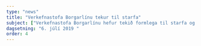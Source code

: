 ```yaml
---
type: "news"
title: "Verkefnastofa Borgarlínu tekur til starfa"
subject: ["Verkefnastofa Borgarlínu hefur tekið formlega til starfa og mun sinna undirbúningi fyrir fyrsta áfanga Borgarlínu á höfuðborgarsvæðinu. Verkefnastofan starfar á grundvelli samnings Vegagerðarinnar og sveitarfélaganna á höfuðborgarsvæðinu, sem lagður var grunnur að í samgönguáætlun. Samkomulagið felur í sér að Samtök sveitarfélaga á höfuðborgarsvæðinu (SSH) og Vegagerðin skipta með sér kostnaði vegna undirbúningsvinnunnar á árunum 2019 og 2020 og brúa þannig bil þar til samkomulag hefur náðst um fyrirkomulag og fjármögnun á öllum samgöngukerfum á höfuðborgarsvæðinu næstu 15 árin.", "Verkefni stofunnar er að ljúka forhönnun Borgarlínu, yfirfara leiðarkerfi almenningssamgangna, kostnaðarmat, skipulagsvinna og gerð umhverfismats, þannig að í framhaldinu verði hægt að hefja verkhönnun og undirbúa gerð útboðsgagna fyrir framkvæmdir.", "Stýrihópur eigenda fer með yfirstjórn Verkefnastofunnar og tryggir sterkt eignarhald verkefnisins.  Framkvæmdastjórn þess er í höndum framkvæmdastjóra SSH og forstjóra Vegagerðarinnar en verkefnisstjóri er Hrafnkell Á. Proppé svæðisskipulagsstjóri hjá SSH.", "Á verkefnastofunni eru þrír verkefnastjórar sem mynda verkefnateymi, þau Bryndís Friðriksdóttir samgönguverkfræðingur, Hrafnkell Á. Proppé skipulagsfræðingur og Lilja G. Karlsdóttir samgönguverkfræðingur. Verkefnateymið mun njóta stuðnings sérfræðinga Vegagerðarinnar, sveitarfélaganna og Strætó bs. Í undirbúningsferlinu verður jafnframt leitað til utanaðkomandi ráðgjafa, bæði innlendra og erlendra."]
dagsetning: "6. júlí 2019 "
order: 4
---
```

